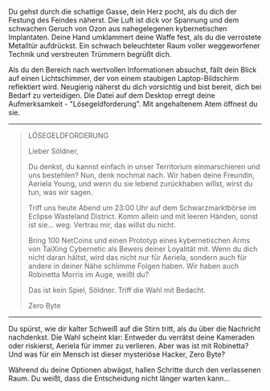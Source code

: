 Du gehst durch die schattige Gasse, dein Herz pocht, als du dich der Festung des Feindes näherst. Die Luft ist dick vor Spannung und dem schwachen Geruch von Ozon aus nahegelegenen kybernetischen Implantaten. Deine Hand umklammert deine Waffe fest, als du die verrostete Metalltür aufdrückst. Ein schwach beleuchteter Raum voller weggeworfener Technik und verstreuten Trümmern begrüßt dich.

Als du den Bereich nach wertvollen Informationen absuchst, fällt dein Blick auf einen Lichtschimmer, der von einem staubigen Laptop-Bildschirm reflektiert wird. Neugierig näherst du dich vorsichtig und bist bereit, dich bei Bedarf zu verteidigen. Die Datei auf dem Desktop erregt deine Aufmerksamkeit - "Lösegeldforderung". Mit angehaltenem Atem öffnest du sie.

---

> LÖSEGELDFORDERUNG
>
> Lieber Söldner,
>
> Du denkst, du kannst einfach in unser Territorium einmarschieren und uns bestehlen? Nun, denk nochmal nach. Wir haben deine Freundin, Aeriela Young, und wenn du sie lebend zurückhaben willst, wirst du tun, was wir sagen.
>
> Triff uns heute Abend um 23:00 Uhr auf dem Schwarzmarktbörse im Eclipse Wasteland District. Komm allein und mit leeren Händen, sonst ist sie... weg. Vertrau mir, das willst du nicht.
>
> Bring 100 NetCoins und einen Prototyp eines kybernetischen Arms von TaiXing Cybernetic als Beweis deiner Loyalität mit. Wenn du dich nicht daran hältst, wird das nicht nur für Aeriela, sondern auch für andere in deiner Nähe schlimme Folgen haben. Wir haben auch Robinetta Morris im Auge, weißt du?
>
> Das ist kein Spiel, Söldner. Triff die Wahl mit Bedacht.
>
> Zero Byte

---

Du spürst, wie dir kalter Schweiß auf die Stirn tritt, als du über die Nachricht nachdenkst. Die Wahl scheint klar: Entweder du verrätst deine Kameraden oder riskierst, Aeriela für immer zu verlieren. Aber was ist mit Robinetta? Und was für ein Mensch ist dieser mysteriöse Hacker, Zero Byte?

Während du deine Optionen abwägst, hallen Schritte durch den verlassenen Raum. Du weißt, dass die Entscheidung nicht länger warten kann...
